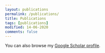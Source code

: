 ```yaml
---
layout: publications
permalink: /publications/
title: Publications
tags: [publications]
modified: 14-06-2020
comments: false
---
```


You can also browse my <a href="https://scholar.google.es/citations?hl=en&pli=1&user=ZEtKYf8AAAAJ" target="_blank">Google Scholar profile</a>.
